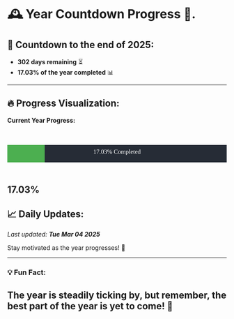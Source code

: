 
# &#x1F570; **Year Countdown Progress** &#x1F389;.

## &#x1F4C5; Countdown to the end of 2025:
- **302 days remaining** &#x23F3;
- **17.03% of the year completed** &#x1F4CA;

---

## &#x1F525; **Progress Visualization**:

**Current Year Progress:**

<br><br>
![Progress Bar](https://raw.githubusercontent.com/dayanidigv/year-countdown-progress/main/progress-bar.svg)
<br><br>

**17.03%**
---

## &#x1F4C8; **Daily Updates**:

_Last updated: **Tue Mar 04 2025**_

Stay motivated as the year progresses! &#x1F680;

--- 

### &#x1F4A1; **Fun Fact:**
The year is steadily ticking by, but remember, the best part of the year is yet to come! &#x1F31F;
---
